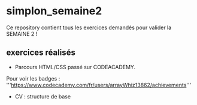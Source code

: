 # simplon_semaine2

Ce repository contient tous les exercices demandés pour valider la SEMAINE 2 !

## exercices réalisés

- Parcours HTML/CSS passé sur CODEACADEMY.

Pour voir les badges : 
'''https://www.codecademy.com/fr/users/arrayWhiz13862/achievements'''

- CV : structure de base